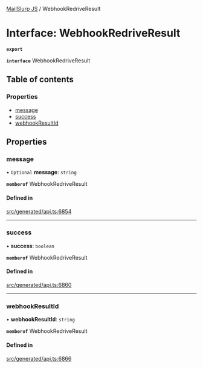 [MailSlurp JS](../README.md) / WebhookRedriveResult

# Interface: WebhookRedriveResult

**`export`**

**`interface`** WebhookRedriveResult

## Table of contents

### Properties

- [message](WebhookRedriveResult.md#message)
- [success](WebhookRedriveResult.md#success)
- [webhookResultId](WebhookRedriveResult.md#webhookresultid)

## Properties

### message

• `Optional` **message**: `string`

**`memberof`** WebhookRedriveResult

#### Defined in

[src/generated/api.ts:6854](https://github.com/mailslurp/mailslurp-client/blob/f0f645f/src/generated/api.ts#L6854)

___

### success

• **success**: `boolean`

**`memberof`** WebhookRedriveResult

#### Defined in

[src/generated/api.ts:6860](https://github.com/mailslurp/mailslurp-client/blob/f0f645f/src/generated/api.ts#L6860)

___

### webhookResultId

• **webhookResultId**: `string`

**`memberof`** WebhookRedriveResult

#### Defined in

[src/generated/api.ts:6866](https://github.com/mailslurp/mailslurp-client/blob/f0f645f/src/generated/api.ts#L6866)
